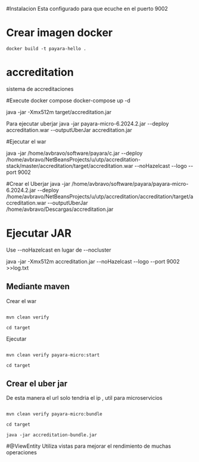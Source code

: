 #Instalacion
Esta configurado para que ecuche en el puerto 9002



# Crear imagen docker
 
```shell
docker build -t payara-hello .

```

# accreditation
sistema de accreditaciones



#Execute docker compose
docker-compose up -d

java -jar -Xmx512m target/accreditation.jar 



Para ejecutar uberjar
java -jar payara-micro-6.2024.2.jar --deploy accreditation.war --outputUberJar accreditation.jar


#Ejecutar el war


java -jar /home/avbravo/software/payara/c.jar  --deploy /home/avbravo/NetBeansProjects/u/utp/accreditation-stack/master/accreditation/target/accreditation.war --noHazelcast --logo --port 9002


#Crear  el Uberjar
java -jar   /home/avbravo/software/payara/payara-micro-6.2024.2.jar --deploy /home/avbravo/NetBeansProjects/u/utp/accreditation/accreditation/target/accreditation.war --outputUberJar /home/avbravo/Descargas/accreditation.jar 



# Ejecutar JAR

Use --noHazelcast en lugar de --nocluster
 
 java -jar -Xmx512m accreditation.jar --noHazelcast --logo --port 9002 >>log.txt


## Mediante maven

Crear el war
```shell

mvn clean verify

cd target

````


Ejecutar 

```shell

mvn clean verify payara-micro:start

cd target

````

## Crear el uber jar

De esta manera el url solo tendria el ip , util para microservicios

```shell

mvn clean verify payara-micro:bundle

cd target

java -jar accreditation-bundle.jar
````

#@ViewEntity
Utiliza vistas para mejorar el rendimiento de muchas operaciones